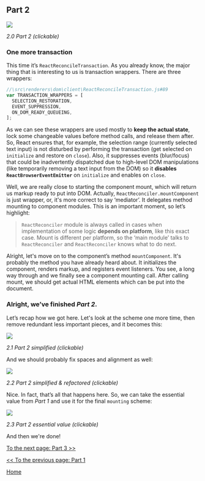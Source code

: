 ## Part 2

[![](https://twisger.github.io/Under-the-hood-ReactJS/stack/images/2/part-2.svg)](https://twisger.github.io/Under-the-hood-ReactJS/stack/images/2/part-2.svg)

<em>2.0 Part 2 (clickable)</em>

### One more transaction

This time it’s `ReactReconcileTransaction`. As you already know, the major thing that is interesting to us is transaction wrappers. There are three wrappers:

```javascript
//\src\renderers\dom\client\ReactReconcileTransaction.js#89
var TRANSACTION_WRAPPERS = [
  SELECTION_RESTORATION,
  EVENT_SUPPRESSION,
  ON_DOM_READY_QUEUEING,
];
```

As we can see these wrappers are used mostly to **keep the actual state**, lock some changeable values before method calls, and release them after. So, React ensures that, for example, the selection range (currently selected text input) is not disturbed by performing the transaction (get selected on `initialize` and restore on `close`). Also, it suppresses events (blur/focus) that could be inadvertently dispatched due to high-level DOM manipulations (like temporarily removing a text input from the DOM) so it **disables `ReactBrowserEventEmitter`** on `initialize` and enables on `close`.

Well, we are really close to starting the component mount, which will return us markup ready to put into DOM. Actually, `ReactReconciler.mountComponent` is just wrapper, or, it's more correct to say ‘mediator’. It delegates method mounting to component modules. This is an important moment, so let’s highlight:

> `ReactReconciler` module is always called in cases when implementation of some logic **depends on platform**, like this exact case. Mount is different per platform, so the ‘main module’ talks to `ReactReconciler` and `ReactReconciler` knows what to do next.

Alright, let's move on to the component’s method `mountComponent`. It's probably the method you have already heard about. It initializes the component, renders markup, and registers event listeners.  You see, a long way through and we finally see a component mounting call. After calling mount, we should get actual HTML elements which can be put into the document.


### Alright, we’ve finished *Part 2*.

Let’s recap how we got here. Let's look at the scheme one more time, then remove redundant less important pieces, and it becomes this:

[![](https://twisger.github.io/Under-the-hood-ReactJS/stack/images/2/part-2-A.svg)](https://twisger.github.io/Under-the-hood-ReactJS/stack/images/2/part-2-A.svg)

<em>2.1 Part 2 simplified (clickable)</em>

And we should probably fix spaces and alignment as well:

[![](https://twisger.github.io/Under-the-hood-ReactJS/stack/images/2/part-2-B.svg)](https://twisger.github.io/Under-the-hood-ReactJS/stack/images/2/part-2-B.svg)

<em>2.2 Part 2 simplified & refactored (clickable)</em>

Nice. In fact, that’s all that happens here. So, we can take the essential value from *Part 1* and use it for the final `mounting` scheme:

[![](https://twisger.github.io/Under-the-hood-ReactJS/stack/images/2/part-2-C.svg)](https://twisger.github.io/Under-the-hood-ReactJS/stack/images/2/part-2-C.svg)

<em>2.3 Part 2 essential value (clickable)</em>

And then we're done!


[To the next page: Part 3 >>](./Part-3.md)

[<< To the previous page: Part 1](./Part-1.md)


[Home](../../README.md)
